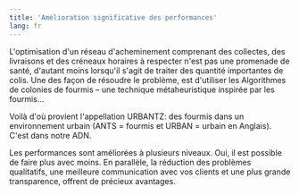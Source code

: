 ```yaml
---
title: 'Amélioration significative des performances'
lang: fr
---
```


L'optimisation d'un réseau d'acheminement comprenant des collectes, des livraisons et des créneaux horaires à respecter n'est pas une promenade de santé, d'autant moins lorsqu'il s'agit de traiter des quantité importantes de colis. Une des façon de résoudre le problème, est d'utiliser les Algorithmes de colonies de fourmis – une technique métaheuristique inspirée par les fourmis...

Voilà d'où provient l'appellation URBANTZ: des fourmis dans un environnement urbain (ANTS = fourmis et URBAN = urbain en Anglais). C'est dans notre ADN.

Les performances sont améliorées à plusieurs niveaux. Oui, il est possible de faire plus avec moins. En parallèle, la réduction des problèmes qualitatifs, une meilleure communication avec vos clients et une plus grande transparence, offrent de précieux avantages.